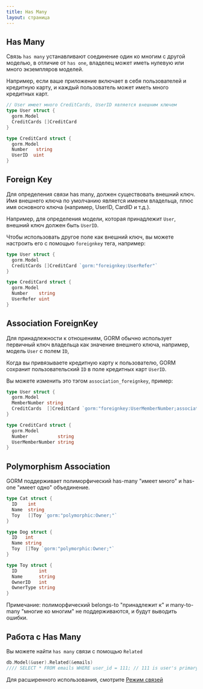 ```yaml
---
title: Has Many
layout: страница
---
```


## Has Many

Связь `has many` устанавливают соединение один ко многим с другой моделью, в отличие от `has one`, владелец может иметь нулевую или много экземпляров моделей.

Например, если ваше приложение включает в себя пользователей и кредитную карту, и каждый пользователь может иметь много кредитных карт.

```go
// User имеет много CreditCards, UserID является внешним ключем
type User struct {
  gorm.Model
  CreditCards []CreditCard
}

type CreditCard struct {
  gorm.Model
  Number   string
  UserID  uint
}
```

## Foreign Key

Для определения связи has many, должен существовать внешний ключ. Имя внешнего ключа по умолчанию является именем владельца, плюс имя основного ключа (например, UserID, CardID и т.д.).

Например, для определения модели, которая принадлежит `User`, внешний ключ должен быть `UserID`.

Чтобы использовать другое поле как внешний ключ, вы можете настроить его с помощью `foreignkey` тега, например:

```go
type User struct {
  gorm.Model
  CreditCards []CreditCard `gorm:"foreignkey:UserRefer"`
}

type CreditCard struct {
  gorm.Model
  Number    string
  UserRefer uint
}
```

## Association ForeignKey

Для принадлежности к отношениям, GORM обычно использует первичный ключ владельца как значение внешнего ключа, например, модель `User` с полем `ID`,

Когда вы привязываете кредитную карту к пользователю, GORM сохранит пользовательский `ID` в поле кредитных карт `UserID`.

Вы можете изменить это тэгом `association_foreignkey`, пример:

```go
type User struct {
  gorm.Model
  MemberNumber string
  CreditCards  []CreditCard `gorm:"foreignkey:UserMemberNumber;association_foreignkey:MemberNumber"`
}

type CreditCard struct {
  gorm.Model
  Number           string
  UserMemberNumber string
}
```

## Polymorphism Association

GORM поддерживает полиморфический has-many "имеет много" и has-one "имеет одно" объединение.

```go
type Cat struct {
  ID    int
  Name  string
  Toy   []Toy `gorm:"polymorphic:Owner;"`
}

type Dog struct {
  ID   int
  Name string
  Toy  []Toy `gorm:"polymorphic:Owner;"`
}

type Toy struct {
  ID        int
  Name      string
  OwnerID   int
  OwnerType string
}
```

Примечание: полиморфический belongs-to "принадлежит к" и many-to-many "многие ко многим" не поддерживаются, и будут выводить ошибки.

## Работа с Has Many

Вы можете найти `has many` связи с помощью `Related`

```go
db.Model(&user).Related(&emails)
//// SELECT * FROM emails WHERE user_id = 111; // 111 is user's primary key
```

Для расширенного использования, смотрите [Режим связей](associations.html#Association-Mode)